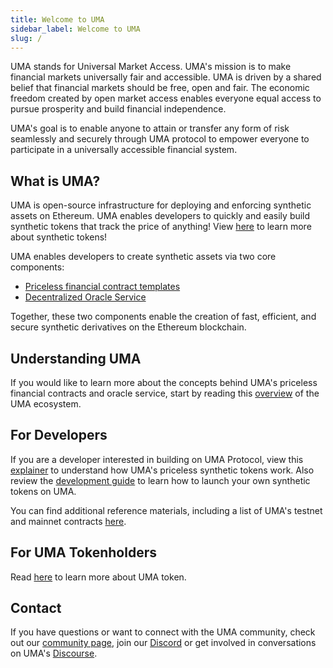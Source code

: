 ```yaml
---
title: Welcome to UMA
sidebar_label: Welcome to UMA
slug: /
---
```

UMA stands for Universal Market Access. UMA's mission is to make financial markets universally fair and accessible. UMA is driven by a shared belief that financial markets should be free, open and fair. The economic freedom created by open market access enables everyone equal access to pursue prosperity and build financial independence.  

UMA's goal is to enable anyone to attain or transfer any form of risk seamlessly and securely through UMA protocol to empower everyone to participate in a universally accessible financial system.


## What is UMA?

UMA is open-source infrastructure for deploying and enforcing synthetic assets on Ethereum. UMA enables developers to quickly and easily build synthetic tokens that track the price of anything! View [here](synthetic-tokens/what-are-synthetic-assets.md) to learn more about synthetic tokens!

UMA enables developers to create synthetic assets via two core components:

- [Priceless financial contract templates](getting-started/synthetic-tokens.md)
- [Decentralized Oracle Service](getting-started/oracle.md)

Together, these two components enable the creation of fast, efficient, and secure synthetic derivatives on the Ethereum blockchain.

## Understanding UMA

If you would like to learn more about the concepts behind UMA's priceless financial contracts and oracle service, start by reading this [overview](getting-started/overview.md) of the UMA ecosystem.

## For Developers

If you are a developer interested in building on UMA Protocol, view this [explainer](synthetic-tokens/what-are-synthetic-assets.md) to understand how UMA's priceless synthetic tokens work. Also review the [development guide](build-walkthrough/build-process) to learn how to launch your own synthetic tokens on UMA. 

You can find additional reference materials, including a list of UMA's testnet and mainnet contracts [here](dev-ref/addresses.md).

## For UMA Tokenholders

Read [here](uma-tokenholders/uma-holders.md) to learn more about UMA token.  

## Contact 

If you have questions or want to connect with the UMA community, check out our [community page](community/community-overview), join our [Discord](https://discord.com/invite/jsb9XQJ) or get involved in conversations on UMA's [Discourse](https://discourse.umaproject.org).
